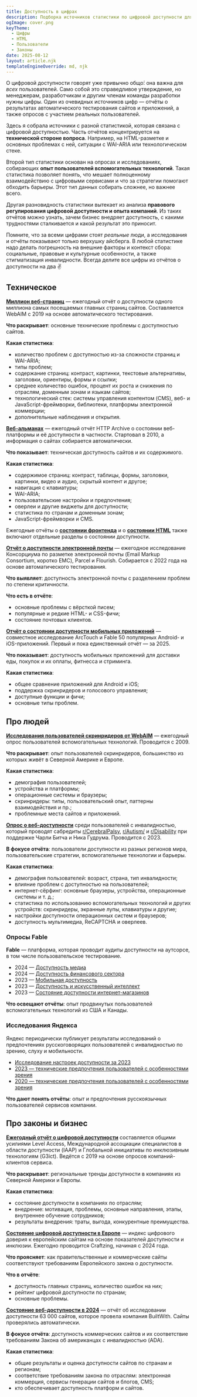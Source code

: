 ```yaml
---
title: Доступность в цифрах
description: Подборка источников статистики по цифровой доступности для разработчиков. Включает технические отчёты, опросы пользователей, исследования бизнеса и правового регулирования.
ogImage: cover.png
keyTheme:
  - Цифры
  - HTML
  - Пользователи
  - Законы
date: 2025-08-12
layout: article.njk
templateEngineOverride: md, njk
---
```


О цифровой доступности говорят уже привычно общо́: она важна для *всех* пользователей. Само собой это справедливое утверждение, но менеджерам, разработчикам и другим членам команды разработки нужны цифры. Один из очевидных источников цифр — отчёты о результатах автоматического тестирования сайтов и приложений, а также опросов с участием реальных пользователей.

Здесь я собрала источники с разной статистикой, которая связана с цифровой доступностью. Часть отчётов концентрируется на **технической стороне вопроса**. Например, на HTML-разметке и основных проблемах с ней, ситуации с WAI-ARIA или технологическом стеке.

Второй тип статистики основан на опросах и исследованиях, собирающих **опыт пользователей вспомогательных технологий**. Такая статистика позволяет понять, что мешает полноценному взаимодействию с цифровыми сервисами и что за стратегии помогают обходить барьеры. Этот тип данных собирать сложнее, но важнее всего.

Другая разновидность статистики вытекает из анализа **правового регулирования цифровой доступности и опыта компаний**. Из таких отчётов можно узнать, зачем бизнес внедряет доступность, с какими трудностями сталкивается и какой результат это приносит.

Помните, что за всеми цифрами стоят *реальные* люди, а исследования и отчёты показывают только верхушку айсберга. В любой статистике надо делать погрешность на внешние факторы и контекст сбора: социальные, правовые и культурные особенности, а также стигматизация инвалидности. Всегда делите все цифры из отчётов о доступности на два ✌️

## Техническое

**[Миллион веб-страниц](https://webaim.org/projects/million/)** — ежегодный отчёт о доступности одного миллиона самых посещаемых главных страниц сайтов. Составляется WebAIM с 2019 на основе автоматического тестирования.

**Что раскрывает**: основные технические проблемы с доступностью сайтов.

**Какая статистика**:

- количество проблем с доступностью из-за сложности страниц и WAI-ARIA;
- типы проблем;
- содержание страниц: контраст, картинки, текстовые альтернативы, заголовки, ориентиры, формы и ссылки;
- среднее количество ошибок, процент их роста и снижения по отраслям, доменным зонам и языкам сайтов;
- технологический стек: системы управления контентом (CMS), веб- и JavaScript-фреймворки, библиотеки, платформы электронной коммерции;
- дополнительные наблюдения и открытия.

**[Веб-альманах](https://almanac.httparchive.org/en/)** — ежегодный отчёт HTTP Archive о состоянии веб-платформы и её доступности в частности. Стартовал в 2010, а информация о сайтах собирается автоматически.

**Что показывает**: техническая доступность сайтов и их содержимого.

**Какая статистика**:

- содержимое страниц: контраст, таблицы, формы, заголовки, картинки, видео и аудио, скрытый контент и другое;
- навигация с клавиатуры;
- WAI-ARIA;
- пользовательские настройки и предпочтения;
- оверлеи и другие виджеты для доступности;
- статистика по странам и доменным зонам;
- JavaScript-фреймворки и CMS.

Ежегодные отчёты о **[состоянии фронтенда](https://tsh.io/state-of-frontend/)** и о **[состоянии HTML](https://stateofhtml.com/en-US)** также включают отдельные разделы о состоянии доступности.

**[Отчёт о доступности электронной почты](https://emailmarkup.org/en/reports/accessibility/)** — ежегодное исследование Консорциума по разметке электронной почты (Email Markup Consortium, коротко EMC), Parcel и Flourish. Собирается с 2022 года на основе автоматического тестирования.

**Что выявляет**: доступность электронной почты с разделением проблем по степени критичности.

**Что есть в отчёте**:

- основные проблемы с вёрсткой писем;
- популярные и редкие HTML- и CSS-фичи;
- состояние почтовых клиентов.

**[Отчёт о состоянии доступности мобильных приложений](https://arctouch.com/state-of-mobile-app-accessibility)** — совместное исследование ArcTouch и Fable 50 популярных Android- и iOS-приложений. Первый и пока единственный отчёт — за 2025.

**Что показывает**: доступность мобильных приложений для доставки еды, покупок и их оплаты, фитнесса и стриминга.

**Какая статистика**:

- общее сравнение приложений для Android и iOS;
- поддержка скринридеров и голосового управления;
- доступные функции и фичи;
- основные типы проблем.

## Про людей

**[Исследования пользователей скринридеров от WebAIM](https://webaim.org/projects/screenreadersurvey10/)** — ежегодный опрос пользователей вспомогательных технологий. Проводится с 2009.

**Что раскрывает**: опыт пользователей скринридеров, большинство из которых живёт в Северной Америке и Европе.

**Какая статистика**:

- демография пользователей;
- устройства и платформы;
- операционные системы и браузеры;
- скринридеры: типы, пользовательский опыт, паттерны взаимодействия и пр.;
- проблемные места сайтов и приложений.

**[Опрос о веб-доступности](https://webaccessibilitysurvey.com/survey-results/)** среди пользователей с инвалидностью, который проводят сабредиты [r/CerebralPalsy](https://www.reddit.com/r/CerebralPalsy/), [r/Autism/](http://reddit.com/r/autism/) и [r/Disability](https://www.reddit.com/r/disability/) при поддержке Чарли Битча и Ника Гудрума. Проводится с 2023.

**В фокусе отчёта**: пользователи доступности из разных регионов мира, пользовательские стратегии, вспомогательные технологии и барьеры.

**Какая статистика**:

- демография пользователей: возраст, страна, тип инвалидности;
- влияние проблем с доступностью на пользователей;
- интернет-сёрфинг: основные браузеры, устройства, операционные системы и т. д.;
- статистика по использованию вспомогательных технологий и других устройств: скринридеры, экранные лупы, клавиатуры и другие;
- настройки доступности операционных систем и браузеров;
- доступность мультимедиа, ReCAPTCHA и оверлеев.

### Опросы Fable

**Fable** — платформа, которая проводит аудиты доступности на аутсорсе, в том числе пользовательское тестирование.

- 2024 — [Доступность медиа](https://makeitfable.com/insights/media-accessibility/)
- 2024 — [Доступность финансового сектора](https://makeitfable.com/insights/accessibility-in-finance/)
- 2023 — [Мобильная доступность](https://makeitfable.com/insights/insights-mobile-accessibility/)
- 2023 — [Доступность и искусственный интеллект](https://makeitfable.com/article/insights-ai-and-accessibility/)
- 2023 — [Состояние доступности интернет-магазинов](https://makeitfable.com/insights/insights-the-state-of-online-shopping-for-people-with-disabilities/)

**Что освещают отчёты**: опыт продвинутых пользователей вспомогательных технологий из США и Канады.

### Исследования Яндекса

Яндекс периодически публикует результаты исследований о предпочтениях русскоговорящих пользователей с инвалидностью по зрению, слуху и мобильности.

- [Исследование настроек доступности за 2023](https://inclusion.yandex.ru/settingsresearch)
- [2023 — технические предпочтения пользователей с особенностями зрения](https://habr.com/ru/companies/yandex/articles/788740/)
- [2020 — технические предпочтения пользователей с особенностями зрения](https://habr.com/ru/companies/yandex/articles/515460/)

**Что дают понять отчёты**: опыт и предпочтения русскоязычных пользователей сервисов компании.

## Про законы и бизнес

**[Ежегодный отчёт о цифровой доступности](https://www.levelaccess.com/state-of-digital-accessibility/)** составляется общими усилиями Level Access, Международной ассоциации специалистов в области доступности (IAAP) и Глобальной инициативы по инклюзивным технологиям (G3ict). Ведётся с 2019 на основе опросов компаний-клиентов сервиса.

**Что раскрывает**: региональные тренды доступности в компаниях из Северной Америки и Европы.

**Какая статистика**:

- состояние доступности в компаниях по отраслям;
- внедрение: мотивация, проблемы, основные направления, этапы, внутреннее обучение сотрудников;
- результаты внедрения: траты, выгода, конкурентные преимущества.

**[Состояние цифровой доступности в Европе](https://www.digitaltrustindex.eu)** — индекс цифрового доверия к европейским сайтам на основе показателей доступности и инклюзии. Ежегодно проводится Craftzing, начиная с 2024 года.

**Что проясняет**: как правительственные и коммерческие сайты соответствуют требованиям Европейского закона о доступности.

**Что в отчёте**:

- доступность главных страниц, количество ошибок на них;
- рейтинг цифровой доступности по странам;
- основные проблемы.

**[Состояние веб-доступности в 2024](https://www.accessibilitychecker.org/research-papers/the-state-of-web-accessibility-in-2024-research-report/)** — отчёт об исследовании доступности 63 000 сайтов, которое провела компания BuiltWith. Сайты проверялись автоматически.

**В фокусе отчёта**: доступность коммерческих сайтов и их соответствие требованиям Закона об американцах с инвалидностью (ADA).

**Какая статистика**:

- общие результаты и оценка доступности сайтов по странам и регионам;
- соответствие требованиям закона по отраслям: электронная коммерция, сервисы генерации сайтов и блогов, CMS;
- кто обеспечивает доступность платформ и сайтов.
